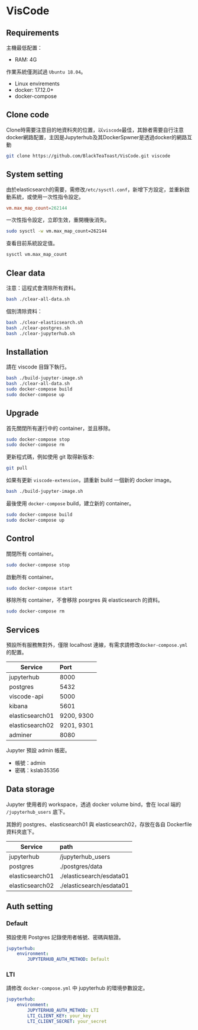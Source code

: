 VisCode
=======

## Requirements
主機最低配置：
- RAM: 4G

作業系統僅測試過 `Ubuntu 18.04`。
- Linux envirements
- docker: 17.12.0+
- docker-compose

## Clone code
Clone時需要注意目的地資料夾的位置，以`viscode`最佳，其餘者需要自行注意docker網路配置，主因是Jupyterhub及其DockerSpwner是透過docker的網路互動
```bash
git clone https://github.com/BlackTeaToast/VisCode.git viscode

```

## System setting
由於elasticsearch的需要，需修改`/etc/sysctl.conf`，新增下方設定，並重新啟動系統，或使用一次性指令設定。
```conf
vm.max_map_count=262144
```

一次性指令設定，立即生效，重開機後消失。
```bash
sudo sysctl -w vm.max_map_count=262144
```

查看目前系統設定值。
```bash
sysctl vm.max_map_count
```

## Clear data
注意：這程式會清除所有資料。
```sh
bash ./clear-all-data.sh
```

個別清除資料：
```sh
bash ./clear-elasticsearch.sh
bash ./clear-postgres.sh
bash ./clear-jupyterhub.sh
```

## Installation
請在 viscode 目錄下執行。
```sh
bash ./build-jupyter-image.sh
bash ./clear-all-data.sh
sudo docker-compose build
sudo docker-compose up
```

## Upgrade
首先關閉所有運行中的 container，並且移除。
```sh
sudo docker-compose stop
sudo docker-compose rm
```

更新程式碼，例如使用 git 取得新版本:
```sh
git pull
```

如果有更新 `viscode-extension`，請重新 build 一個新的 docker image。
```sh
bash ./build-jupyter-image.sh
```

最後使用 `docker-compose` build，建立新的 container。
```sh
sudo docker-compose build
sudo docker-compose up
```

## Control
關閉所有 container。
```sh
sudo docker-compose stop
```

啟動所有 container。
```sh
sudo docker-compose start
```

移除所有 container，不會移除 posrgres 與 elasticsearch 的資料。
```sh
sudo docker-compose rm
```

## Services
預設所有服務無對外，僅限 localhost 連線，有需求請修改`docker-compose.yml`的配置。

Service         | Port       
----------------|:-----------
jupyterhub      | 8000       
postgres        | 5432
viscode-api     | 5000       
kibana          | 5601
elasticsearch01 | 9200, 9300 
elasticsearch02 | 9201, 9301
adminer         | 8080

Jupyter 預設 admin 帳密。
- 帳號：admin
- 密碼：kslab35356

## Data storage
Jupyter 使用者的 workspace，透過 docker volume bind，會在 local 端的 `/jupyterhub_users` 底下。

其餘的 postgres、elasticsearch01 與 elasticsearch02，存放在各自 Dockerfile 資料夾底下。

Service         | path       
----------------|:-----------
jupyterhub      | /jupyterhub_users      
postgres        | ./postgres/data
elasticsearch01 | ./elasticsearch/esdata01
elasticsearch02 | ./elasticsearch/esdata01

## Auth setting

### Default
預設使用 Postgres 記錄使用者帳號、密碼與驗證。

```yml
jupyterhub:
    environment:
        JUPYTERHUB_AUTH_METHOD: Default
```

### LTI
請修改 `docker-compose.yml` 中 jupyterhub 的環境參數設定。

```yml
jupyterhub:
    environment:
        JUPYTERHUB_AUTH_METHOD: LTI
        LTI_CLIENT_KEY: your_key
        LTI_CLIENT_SECRET: your_secret
```
